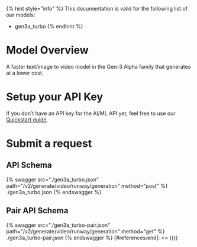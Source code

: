 [#references:start]: <> ({ "template": "openapi" })
{% hint style="info" %}
This documentation is valid for the following list of our models:
* gen3a_turbo
{% endhint %}

# Model Overview
A faster text/image to video model in the Gen-3 Alpha family that generates at a lower cost.

# Setup your API Key
If you don’t have an API key for the AI/ML API yet, feel free to use our [Quickstart guide](https://docs.aimlapi.com/quickstart/setting-up).

# Submit a request
## API Schema
{% swagger src="./gen3a_turbo.json" path="/v2/generate/video/runway/generation" method="post" %}
./gen3a_turbo.json
{% endswagger %}

## Pair API Schema
{% swagger src="./gen3a_turbo-pair.json" path="/v2/generate/video/runway/generation" method="get" %}
./gen3a_turbo-pair.json
{% endswagger %}
[#references:end]: <> ({})